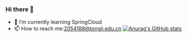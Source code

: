 ### Hi there 👋
- 🌱 I’m currently learning SpringCloud
- 📫 How to reach me:2054188@tongji.edu.cn
[![Anurag's GitHub stats](https://github-readme-stats.vercel.app/api?username=cerebellumking)](https://github.com/anuraghazra/github-readme-stats)
<!--
**cerebellumking/cerebellumking** is a ✨ _special_ ✨ repository because its `README.md` (this file) appears on your GitHub profile.

Here are some ideas to get you started:

- 🔭 I’m currently working on ...
- 🌱 I’m currently learning ...
- 👯 I’m looking to collaborate on ...
- 🤔 I’m looking for help with ...
- 💬 Ask me about ...
- 📫 How to reach me: ...
- 😄 Pronouns: ...
- ⚡ Fun fact: ...
-->
